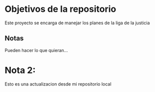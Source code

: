 # Objetivos de la repositorio

Este proyecto se encarga de manejar los planes de la liga de la justicia


## Notas
Pueden hacer lo que quieran...

# Nota 2: 

Esto es una actualizacion desde mi repositorio local
